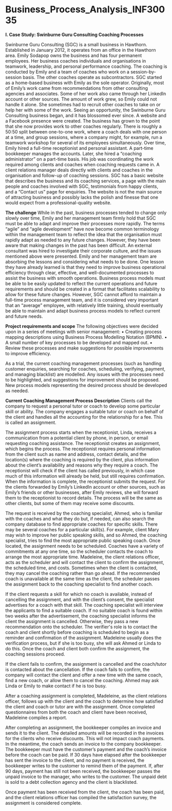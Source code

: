 # Business_Process_Analysis_INF30035

**I. Case Study: Swinburne Guru Consulting Coaching Processes**

Swinburne Guru Consulting (SGC) is a small business in Hawthorn. Established in January 2012, it operates from an office in the Hawthorn area. Emily Sodapop owns the business and has four permanent employees. Her business coaches individuals and organisations in teamwork, leadership, and personal performance coaching. The coaching is conducted by Emily and a team of coaches who work on a session-by-session basis. The other coaches operate as subcontractors.
SGC started as a home-based business with Emily as the sole operator. Originally, most of Emily’s work came from recommendations from other consulting agencies and associates. Some of her work also came through her LinkedIn account or other sources. The amount of work grew, so Emily could not handle it alone. She sometimes had to recruit other coaches to take on or help her with some of the work. Seeing an opportunity, the Swinburne Guru Consulting business began, and it has blossomed ever since. A website and a Facebook presence were created. The business has grown to the point that she now provides work to other coaches regularly. There is roughly a 50:50 split between one-to-one work, where a coach deals with one person at a time, and group sessions, where a company might, for example, run a teamwork workshop for several of its employees simultaneously.
Over time, Emily hired a full-time receptionist and personal assistant. A part-time bookkeeper manages the accounts. Later, she hired a “coaching administrator” on a part-time basis. His job was coordinating the work required among clients and coaches when coaching requests came in. A client relations manager deals directly with clients and coaches in the organisation and follow-up of coaching sessions.
SGC has a basic website that describes the business and its coaching services, a page with the main people and coaches involved with SGC, testimonials from happy clients, and a “Contact us” page for enquiries. The website is not the main source of attracting business and possibly lacks the polish and finesse that one would expect from a professional-quality website.

**The challenge**
While in the past, business processes tended to change only slowly over time, Emily and her management team firmly hold that SGC must be able to adapt and improve their processes more rapidly. The terms “agile” and “agile development” have now become common terminology within the management team to reflect the idea that the organisation must rapidly adapt as needed to any future changes. However, they have been aware that making changes in the past has been difficult. An external consultant was hired to investigate their corporate culture, and the issues mentioned above were presented. Emily and her management team are absorbing the lessons and considering what needs to be done. One lesson they have already learned is that they need to improve business operational efficiency through clear, effective, and well-documented processes to assist the business with smooth operations. Business process models must be able to be easily updated to reflect the current operations and future requirements and should be created in a format that facilitates scalability to allow for these future changes. However, SGC cannot afford to maintain a full-time process management team, and it is considered very important that an “average” employee, with relatively little training, should eventually be able to maintain and adapt business process models to reflect current and future needs.

**Project requirements and scope**
The following objectives were decided upon in a series of meetings with senior management:
• Creating process mapping descriptions using Business Process Modelling Notation (BPMN).
• A small number of key processes to be developed and mapped out.
• Review these processes and make suggestions for possible improvements to improve efficiency.

As a trial, the current coaching management processes (such as handling customer enquiries, searching for coaches, scheduling, verifying, payment, and managing blacklist) are modelled. Any issues with the processes need to be highlighted, and suggestions for improvement should be proposed. New process models representing the desired process should be developed as needed.

**Current Coaching Management Process Description**
Clients call the company to request a personal tutor or coach to develop some particular skill or ability. The company engages a suitable tutor or coach on behalf of the client and handles all the accounting for the relationship for a fee. This is called an assignment.

The assignment process starts when the receptionist, Linda, receives a communication from a potential client by phone, in person, or email requesting coaching assistance. The receptionist creates an assignment, which begins the process. The receptionist requires personal information from the client such as name and address, contact details, and the location(s) where the coaching is required by the client, plus information about the client’s availability and reasons why they require a coach. The receptionist will check if the client has called previously, in which case much of this information will already be held, but still requires confirmation. When the information is complete, the receptionist submits the request. For the clients forwarded by Emily’s LinkedIn account or other sources, such as Emily’s friends or other businesses, after Emily reviews, she will forward them to the receptionist to record details. The process will be the same as other clients, but some of them may receive some discounts.

The request is received by the coaching specialist, Ahmed, who is familiar with the coaches and what they do but, if needed, can also search the company database to find appropriate coaches for specific skills. There may be several coaches for a particular skill(s). For example, client Mary may wish to improve her public speaking skills, and so Ahmed, the coaching specialist, tries to find the most appropriate public speaking coach. Once located, the assignment needs to be scheduled. Coaches have a variety of commitments at any one time, so the scheduler contacts the coach to arrange the most appropriate time. Madeleine, the client relations officer, acts as the scheduler and will contact the client to confirm the assignment, the scheduled time, and costs. Sometimes when the client is contacted, they may cancel the coaching rather than go ahead. If the recommended coach is unavailable at the same time as the client, the scheduler passes the assignment back to the coaching specialist to find another coach.

If the client requests a skill for which no coach is available, instead of cancelling the assignment, and with the client’s consent, the specialist advertises for a coach with that skill. The coaching specialist will interview the applicants to find a suitable coach. If no suitable coach is found within two weeks after the advertisement, the coaching specialist informs the client the assignment is cancelled. Otherwise, they pass a new recommendation onto the scheduler.
The verifier's role is to contact the coach and client shortly before coaching is scheduled to begin as a reminder and confirmation of the assignment. Madeleine usually does the verification process, but if she is too busy, she will ask Ahmed or Linda to do this. Once the coach and client both confirm the assignment, the coaching sessions proceed.

If the client fails to confirm, the assignment is cancelled and the coach/tutor is contacted about the cancellation. If the coach fails to confirm, the company will contact the client and offer a new time with the same coach, find a new coach, or allow them to cancel the coaching. Ahmed may ask Linda or Emily to make contact if he is too busy.

After a coaching assignment is completed, Madeleine, as the client relations officer, follows up with the client and the coach to determine how satisfied the client and coach or tutor are with the assignment. Once completed questionnaires from both the coach and client have been received, Madeleine compiles a report.

After completing an assignment, the bookkeeper compiles an invoice and sends it to the client. The detailed amounts will be recorded in the invoices for the clients who receive discounts. This will not impact coach payments. In the meantime, the coach sends an invoice to the company bookkeeper. The bookkeeper must have the customer’s payment and the coach’s invoice before the coach can be paid. If 30 days have elapsed after the bookkeeper has sent the invoice to the client, and no payment is received, the bookkeeper writes to the customer to remind them of the payment. If, after 90 days, payment has still not been received, the bookkeeper passes the unpaid invoice to the manager, who writes to the customer. The unpaid debt is sold to a debt collection agency and the client is blacklisted.

Once payment has been received from the client, the coach has been paid, and the client relations officer has compiled the satisfaction survey, the assignment is considered complete.
